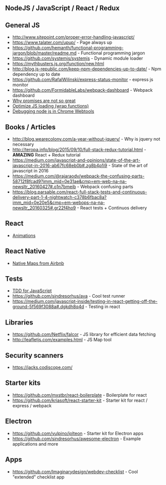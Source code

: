 ## NodeJS / JavaScript / React / Redux

## General JS

* http://www.sitepoint.com/proper-error-handling-javascript/
* https://www.talater.com/upup/ - Page always up
* https://github.com/hemanth/functional-programming-jargon/blob/master/readme.md - Functional programming jargon
* https://github.com/systemjs/systemjs - Dynamic module loader
* https://mythbusters.js.org/function/new.html
* http://blog.js-republic.com/keep-npm-dependencies-up-to-date/ - Npm dependency up to date
* https://github.com/RafalWilinski/express-status-monitor - express js monitor
* https://github.com/FormidableLabs/webpack-dashboard - Webpack dashboard
* [Why promises are not so great](https://medium.com/@ejpbruel/how-to-break-your-promises-or-why-promises-are-not-so-great-b6a68adc2163#.z2mvzn51e)
* [Optimize JS loading (wrap functions)](https://github.com/nolanlawson/optimize-js)
* [Debugging node js in Chrome Webtools](https://blog.hospodarets.com/nodejs-debugging-in-chrome-devtools)

## Books / Articles

* http://blog.wearecolony.com/a-year-without-jquery/ - Why is jquery not necessary
* http://teropa.info/blog/2015/09/10/full-stack-redux-tutorial.html - **AMAZING** React + Redux tutorial
* https://medium.com/javascript-and-opinions/state-of-the-art-javascript-in-2016-ab67fc68eb0b#.zg8b4p1i9 - State of the art of javascript in 2016
* https://medium.com/@rajaraodv/webpack-the-confusing-parts-58712f8fcad9?imm_mid=0e31ae&cmp=em-web-na-na-newsltr_20160427#.o1n7bmeib - Webpack confusing parts
* https://blog.parsable.com/react-full-stack-tests-and-continuous-delivery-part-1-4-nightwatch-c378b6fbac8a?imm_mid=0e20e5&cmp=em-webops-na-na-newsltr_20160325#.gr22f4ho9 - React tests + Continuos delivery

## React

* [Animations](https://github.com/FormidableLabs/react-animations)

## React Native

* [Native Maps from Airbnb](https://github.com/airbnb/react-native-maps)

## Tests

* [TDD for JavaScript](http://jrsinclair.com/articles/2016/one-weird-trick-that-will-change-the-way-you-code-forever-javascript-tdd/)
* https://github.com/sindresorhus/ava - Cool test runner
* https://medium.com/javascript-inside/testing-in-react-getting-off-the-ground-5f569f3088a#.dgkdh8q4d - Testing in react

## Libraries

* https://github.com/Netflix/falcor - JS library for efficient data fetching
* http://leafletjs.com/examples.html - JS Map tool

## Security scanners

* https://jacks.codiscope.com/

## Starter kits

* https://github.com/mxstbr/react-boilerplate - Boilerplate for react
* https://github.com/kriasoft/react-starter-kit - Starter kit for react / express / webpack

## Electron

* https://github.com/vulpino/jolteon - Starter kit for Electron apps
* https://github.com/sindresorhus/awesome-electron - Example applications and more

## Apps

* https://github.com/Imaginarydesign/webdev-checklist - Cool "extended" checklist app
